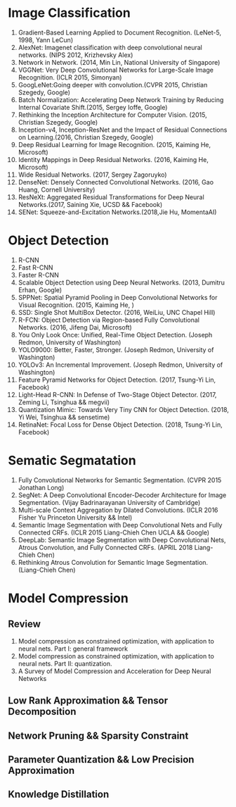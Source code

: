 # Image Classification
1. Gradient-Based Learning Applied to Document Recognition. (LeNet-5, 1998, Yann LeCun)
2. AlexNet: Imagenet classification with deep convolutional neural networks. (NIPS 2012, Krizhevsky Alex)
3. Network in Network. (2014, Min Lin, National University of Singapore)
4. VGGNet: Very Deep Convolutional Networks for Large-Scale Image Recognition. (ICLR 2015, Simonyan)
5. GoogLeNet:Going deeper with convolution.(CVPR 2015, Christian Szegedy, Google)
6. Batch Normalization: Accelerating Deep Network Training by Reducing Internal Covariate Shift.(2015, Sergey Ioffe, Google)
7. Rethinking the Inception Architecture for Computer Vision. (2015, Christian Szegedy, Google)
8. Inception-v4, Inception-ResNet and the Impact of Residual Connections on Learning.(2016, Christian Szegedy, Google)
9. Deep Residual Learning for Image Recognition. (2015, Kaiming He, Microsoft)
10. Identity Mappings in Deep Residual Networks. (2016, Kaiming He, Microsoft)
11. Wide Residual Networks. (2017, Sergey Zagoruyko)
12. DenseNet: Densely Connected Convolutional Networks. (2016, Gao Huang, Cornell University)
13. ResNeXt: Aggregated Residual Transformations for Deep Neural Networks.(2017, Saining Xie, UCSD && Facebook)
14. SENet: Squeeze-and-Excitation Networks.(2018,Jie Hu, MomentaAI)

# Object Detection
1. R-CNN
2. Fast R-CNN
3. Faster R-CNN
4. Scalable Object Detection using Deep Neural Networks. (2013, Dumitru Erhan, Google)
5. SPPNet: Spatial Pyramid Pooling in Deep Convolutional Networks for Visual Recognition. (2015, Kaiming He, )
6. SSD: Single Shot MultiBox Detector. (2016, WeiLiu, UNC Chapel Hill)
7. R-FCN: Object Detection via Region-based Fully Convolutional Networks. (2016, Jifeng Dai, Microsoft)
8. You Only Look Once: Unified, Real-Time Object Detection. (Joseph Redmon, University of Washington)
9. YOLO9000: Better, Faster, Stronger. (Joseph Redmon, University of Washington)
10. YOLOv3: An Incremental Improvement. (Joseph Redmon, University of Washington)
11. Feature Pyramid Networks for Object Detection. (2017, Tsung-Yi Lin, Facebook)
12. Light-Head R-CNN: In Defense of Two-Stage Object Detector. (2017, Zeming Li, Tsinghua && megvii)
13. Quantization Mimic: Towards Very Tiny CNN for Object Detection. (2018, Yi Wei, Tsinghua && sensetime)
14. RetinaNet: Focal Loss for Dense Object Detection. (2018, Tsung-Yi Lin, Facebook)

# Sematic Segmatation
1. Fully Convolutional Networks for Semantic Segmentation. (CVPR 2015 Jonathan Long)
2. SegNet: A Deep Convolutional Encoder-Decoder Architecture for Image Segmentation. (Vijay Badrinarayanan University of Cambridge)
3. Multi-scale Context Aggregation by Dilated Convolutions. (ICLR 2016 Fisher Yu Princeton University && Intel)
4. Semantic Image Segmentation with Deep Convolutional Nets and Fully Connected CRFs. (ICLR 2015 Liang-Chieh Chen UCLA && Google)
5. DeepLab: Semantic Image Segmentation with Deep Convolutional Nets, Atrous Convolution, and Fully Connected CRFs. (APRIL 2018 Liang-Chieh Chen)
6. Rethinking Atrous Convolution for Semantic Image Segmentation. (Liang-Chieh Chen)

# Model Compression
## Review
1. Model compression as constrained optimization, with application to neural nets. Part I: general framework
2. Model compression as constrained optimization, with application to neural nets. Part II: quantization.
3. A Survey of Model Compression and Acceleration for Deep Neural Networks
## Low Rank Approximation && Tensor Decomposition
## Network Pruning && Sparsity Constraint
## Parameter Quantization && Low Precision Approximation
## Knowledge Distillation
